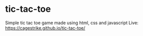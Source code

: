 # tic-tac-toe
Simple tic tac toe game made using html, css and javascript
Live: https://cagestrike.github.io/tic-tac-toe/
